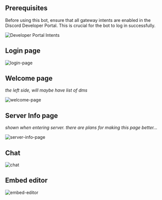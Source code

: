 ## Prerequisites

Before using this bot, ensure that all gateway intents are enabled in the Discord Developer Portal. This is crucial for the bot to log in successfully.

![Developer Portal Intents](https://imgur.com/zLJuqPD.png)


## Login page

![login-page](https://imgur.com/nvOHpid.png)

## Welcome page

_the left side, will maybe have list of dms_

![welcome-page](https://imgur.com/Pf5NTHJ.png)

## Server Info page
_shown when entering server. there are plans for making this page better..._

![server-info-page](https://imgur.com/immQLtr.png)

## Chat

![chat](https://imgur.com/QgYCAox.png)

## Embed editor

![embed-editor](https://imgur.com/MfJKdWD.png)